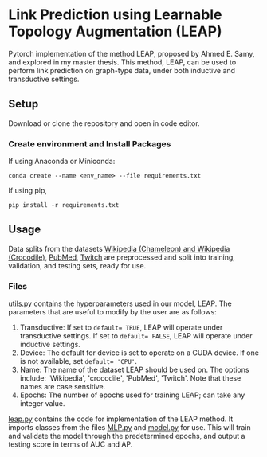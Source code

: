 # Link Prediction using Learnable Topology Augmentation (LEAP)

Pytorch implementation of the method LEAP, proposed by Ahmed E. Samy, and explored in my master thesis. This method, LEAP, can be used to perform link prediction on graph-type data, under both inductive and transductive settings.

## Setup
Download or clone the repository and open in code editor. 

### Create environment and Install Packages
If using Anaconda or Miniconda:
  ``` 
  conda create --name <env_name> --file requirements.txt
  ```

If using pip,
  ```
  pip install -r requirements.txt
  ```

## Usage
Data splits from the datasets [Wikipedia (Chameleon) and Wikipedia (Crocodile)](https://pytorch-geometric.readthedocs.io/en/latest/generated/torch_geometric.datasets.WikipediaNetwork.html#torch_geometric.datasets.WikipediaNetwork), [PubMed](https://pytorch-geometric.readthedocs.io/en/latest/generated/torch_geometric.datasets.Planetoid.html#torch_geometric.datasets.Planetoid), [Twitch](https://pytorch-geometric.readthedocs.io/en/latest/generated/torch_geometric.datasets.Twitch.html#torch_geometric.datasets.Twitch) are preprocessed and split into training, validation, and testing sets, ready for use. 

### Files
[utils.py](utils.py) contains the hyperparameters used in our model, LEAP. The parameters that are useful to modify by the user are as follows:
1. Transductive: 
    If set to ``default= TRUE``, LEAP will operate under transductive settings.
    If set to ``default= FALSE``, LEAP will operate under inductive settings.
2. Device: 
    The default for device is set to operate on a CUDA device. If one is not available, set ``default= 'CPU'``.
3. Name: The name of the dataset LEAP should be used on. The options include: 'Wikipedia', 'crocodile', 'PubMed', 'Twitch'. Note that these names are case sensitive.
4. Epochs: The number of epochs used for training LEAP; can take any integer value. 

[leap.py](leap.py) contains the code for implementation of the LEAP method. It imports classes from the files [MLP.py](https://github.com/torileatherman/link_prediction_LEAP/tree/main/models/MLP.py) and [model.py](https://github.com/torileatherman/link_prediction_LEAP/tree/main/models/model.py) for use. This will train and validate the model through the predetermined epochs, and output a testing score in terms of AUC and AP.









